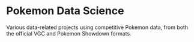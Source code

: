 # Pokemon Data Science

Various data-related projects using competitive Pokemon data, from both the official VGC and Pokemon Showdown formats.